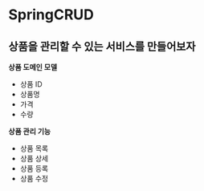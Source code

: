 # SpringCRUD
<h2>상품을 관리할 수 있는 서비스를 만들어보자</h2>
<b>상품 도메인 모델</b>
<ul>
  <li>상품 ID</li>
  <li>상품명</li>
  <li>가격</li>
  <li>수량</li>
</ul>

<b>상품 관리 기능</b>
<ul>
  <li>상품 목록</li>
  <li>상품 상세</li>
  <li>상품 등록</li>
  <li>상품 수정</li>
</ul>
